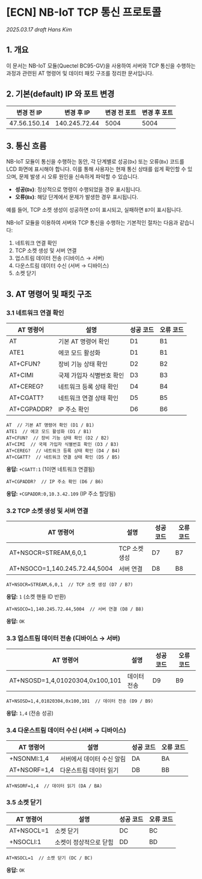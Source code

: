 # [ECN] NB-IoT TCP 통신 프로토콜

*2025.03.17 draft Hans Kim*

## 1. 개요

이 문서는 NB-IoT 모듈(Quectel BC95-GV)을 사용하여 서버와 TCP 통신을 수행하는 과정과 관련된 AT 명령어 및 데이터 패킷 구조를 정리한 문서입니다.

## 2. 기본(default) IP 와 포트 변경

| 변경 전 IP      | 변경 후 IP       | 변경 전 포트 | 변경 후 포트 |
| ------------ | ------------- | ------- | ------- |
| 47.56.150.14 | 140.245.72.44 | 5004    | 5004    |

## 3. 통신 흐름

NB-IoT 모듈이 통신을 수행하는 동안, 각 단계별로 성공(`Dx`) 또는 오류(`Bx`) 코드를 LCD 화면에 표시해야 합니다. 이를 통해 사용자는 현재 통신 상태를 쉽게 확인할 수 있으며, 문제 발생 시 오류 원인을 신속하게 파악할 수 있습니다.

- **성공(`Dx`)**: 정상적으로 명령이 수행되었을 경우 표시됩니다.
- **오류(`Bx`)**: 해당 단계에서 문제가 발생한 경우 표시됩니다.

예를 들어, TCP 소켓 생성이 성공하면 `D7`이 표시되고, 실패하면 `B7`이 표시됩니다.

NB-IoT 모듈을 이용하여 서버와 TCP 통신을 수행하는 기본적인 절차는 다음과 같습니다:

1. 네트워크 연결 확인
2. TCP 소켓 생성 및 서버 연결
3. 업스트림 데이터 전송 (디바이스 → 서버)
4. 다운스트림 데이터 수신 (서버 → 디바이스)
5. 소켓 닫기

## 3. AT 명령어 및 패킷 구조

### 3.1 네트워크 연결 확인

| AT 명령어      | 설명             | 성공 코드 | 오류 코드 |
| ----------- | -------------- | ----- | ----- |
| AT          | 기본 AT 명령어 확인   | D1    | B1    |
| ATE1        | 에코 모드 활성화      | D1    | B1    |
| AT+CFUN?    | 장비 기능 상태 확인    | D2    | B2    |
| AT+CIMI     | 국제 가입자 식별번호 확인 | D3    | B3    |
| AT+CEREG?   | 네트워크 등록 상태 확인  | D4    | B4    |
| AT+CGATT?   | 네트워크 연결 상태 확인  | D5    | B5    |
| AT+CGPADDR? | IP 주소 확인       | D6    | B6    |

```plaintext
AT  // 기본 AT 명령어 확인 (D1 / B1)
ATE1  // 에코 모드 활성화 (D1 / B1)
AT+CFUN?  // 장비 기능 상태 확인 (D2 / B2)
AT+CIMI  // 국제 가입자 식별번호 확인 (D3 / B3)
AT+CEREG?  // 네트워크 등록 상태 확인 (D4 / B4)
AT+CGATT?  // 네트워크 연결 상태 확인 (D5 / B5)
```

**응답:** `+CGATT:1` (1이면 네트워크 연결됨)

```plaintext
AT+CGPADDR?  // IP 주소 확인 (D6 / B6)
```

**응답:** `+CGPADDR:0,10.3.42.109` (IP 주소 할당됨)

### 3.2 TCP 소켓 생성 및 서버 연결

| AT 명령어                        | 설명        | 성공 코드 | 오류 코드 |
| ----------------------------- | --------- | ----- | ----- |
| AT+NSOCR=STREAM,6,0,1         | TCP 소켓 생성 | D7    | B7    |
| AT+NSOCO=1,140.245.72.44,5004 | 서버 연결     | D8    | B8    |

```plaintext
AT+NSOCR=STREAM,6,0,1  // TCP 소켓 생성 (D7 / B7)
```

**응답:** `1` (소켓 핸들 ID 반환)

```plaintext
AT+NSOCO=1,140.245.72.44,5004  // 서버 연결 (D8 / B8)
```

**응답:** `OK`

### 3.3 업스트림 데이터 전송 (디바이스 → 서버)

| AT 명령어                          | 설명     | 성공 코드 | 오류 코드 |
| ------------------------------- | ------ | ----- | ----- |
| AT+NSOSD=1,4,01020304,0x100,101 | 데이터 전송 | D9    | B9    |

```plaintext
AT+NSOSD=1,4,01020304,0x100,101  // 데이터 전송 (D9 / B9)
```

**응답:** `1,4` (전송 성공)

### 3.4 다운스트림 데이터 수신 (서버 → 디바이스)

| AT 명령어       | 설명             | 성공 코드 | 오류 코드 |
| ------------ | -------------- | ----- | ----- |
| +NSONMI:1,4  | 서버에서 데이터 수신 알림 | DA    | BA    |
| AT+NSORF=1,4 | 다운스트림 데이터 읽기   | DB    | BB    |

```plaintext
AT+NSORF=1,4  // 데이터 읽기 (DA / BA)
```

### 3.5 소켓 닫기

| AT 명령어     | 설명           | 성공 코드 | 오류 코드 |
| ---------- | ------------ | ----- | ----- |
| AT+NSOCL=1 | 소켓 닫기        | DC    | BC    |
| +NSOCLI:1  | 소켓이 정상적으로 닫힘 | DD    | BD    |

```plaintext
AT+NSOCL=1  // 소켓 닫기 (DC / BC)
```

**응답:** `OK`
